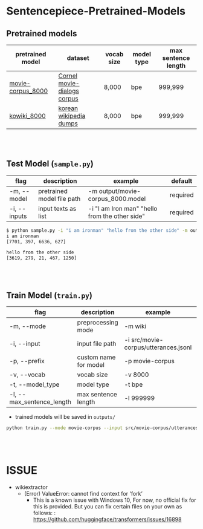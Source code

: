 # Sentencepiece-Pretrained-Models

## Pretrained models

| pretrained model | dataset | vocab size | model type | max sentence length |
|-------------------------|-----------------------------|------------|------------|---------------------|
| [movie-corpus_8000](https://drive.google.com/file/d/1cPFjdL52fLiwyOZ376xILEYtdCQcZ5d0/view?usp=drive_link) | [Cornel movie-dialogs corpus](https://convokit.cornell.edu/documentation/movie.html) | 8,000 | bpe | 999,999 |
| [kowiki_8000](https://drive.google.com/file/d/1Wcw-3MgjO6BzoYM04xU2fbm6Vk6BFaMC/view?usp=drive_link) | [korean wikipedia dumps](https://ko.wikipedia.org/wiki/%EC%9C%84%ED%82%A4%EB%B0%B1%EA%B3%BC:%EB%8D%B0%EC%9D%B4%ED%84%B0%EB%B2%A0%EC%9D%B4%EC%8A%A4_%EB%8B%A4%EC%9A%B4%EB%A1%9C%EB%93%9C) | 8,000 | bpe | 999,999 |

<br/>

<br/>

## Test Model (`sample.py`)

| flag         | description                | example                                        | default  |
| ------------ | -------------------------- | ---------------------------------------------- | -------- |
| -m, --model  | pretrained model file path | -m output/movie-corpus_8000.model              | required |
| -i, --inputs | input texts as list        | -i "I am Iron man" "hello from the other side" | required |

```bash
$ python sample.py -i "i am ironman" "hello from the other side" -m output/movie-corpus_8000.model
i am ironman
[7701, 397, 6636, 627]

hello from the other side
[3619, 279, 21, 467, 1250]
```

<br/>

<br/>

## Train Model (`train.py`)

| flag                      | description           | example                              | default  |
| ------------------------- | --------------------- | ------------------------------------ | -------- |
| -m, --mode                | preprocessing mode    | -m wiki                              | required |
| -i, --input               | input file path       | -i src/movie-corpus/utterances.jsonl | required |
| -p, --prefix              | custom name for model | -p movie-corpus                      | required |
| -v, --vocab               | vocab size            | -v 8000                              | required |
| -t, --model_type          | model type            | -t bpe                               | bpe      |
| -l, --max_sentence_length | max sentence length   | -l 999999                            | 999999   |

- trained models will be saved in `outputs/`

```bash
python train.py --mode movie-corpus --input src/movie-corpus/utterances.jsonl --prefix movie-corpus --vocab 8000
```

<br/>

<br/>

# ISSUE

- wikiextractor
  - (Error) ValueError: cannot find context for 'fork’
    - This is a known issue with Windows 10, For now, no official fix for this is provided. But you can fix certain files on your own as follows: : https://github.com/huggingface/transformers/issues/16898
